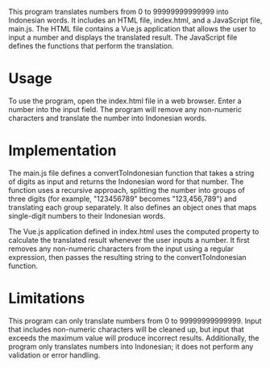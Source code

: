 This program translates numbers from 0 to 99999999999999 into Indonesian words. It includes an HTML file, index.html, and a JavaScript file, main.js. The HTML file contains a Vue.js application that allows the user to input a number and displays the translated result. The JavaScript file defines the functions that perform the translation.

# Usage
To use the program, open the index.html file in a web browser. Enter a number  into the input field. The program will remove any non-numeric characters and translate the number into Indonesian words.

# Implementation
The main.js file defines a convertToIndonesian function that takes a string of digits as input and returns the Indonesian word for that number. The function uses a recursive approach, splitting the number into groups of three digits (for example, "123456789" becomes "123,456,789") and translating each group separately. It also defines an object ones that maps single-digit numbers to their Indonesian words.

The Vue.js application defined in index.html uses the computed property to calculate the translated result whenever the user inputs a number. It first removes any non-numeric characters from the input using a regular expression, then passes the resulting string to the convertToIndonesian function.

# Limitations
This program can only translate numbers from 0 to 99999999999999. Input that includes non-numeric characters will be cleaned up, but input that exceeds the maximum value will produce incorrect results. Additionally, the program only translates numbers into Indonesian; it does not perform any validation or error handling.
